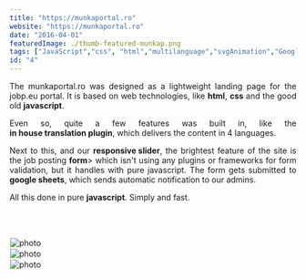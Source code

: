 ```yaml
---
title: "https://munkaportal.ro"
website: "https://munkaportal.ro"
date: "2016-04-01"
featuredImage: ./thumb-featured-munkap.png
tags: ["JavaScript","css", "html","multilanguage","svgAnimation","GoogleSheets"  ]
id: "4"
---
```

<style>
c{
  color: var(--accent-color);
  display: inline-block;
  font-weight: 700;
}
centered{
  text-align:center;
}
justify{
  text-align:justify;
}
    Img{
      border: solid 1px #fff;
    }
    Img:hover{
      border: solid 2px var(--accent-color);
    }
    
 </style>

<justify>

The munkaportal.ro was designed as a lightweight landing page for the jobp.eu portal. It is based on web technologies, like <c>html</c>, <c>css</c> and the good old <c>javascript</c>.  

Even so, quite a few features was built in, like the <c>in house translation plugin</c>, which delivers the content in 4 languages.  

 Next to this, and our <c>responsive slider</c>, the brightest feature of the site is the job posting <c>form</c>> which isn't using any plugins or frameworks for form validation, but it handles with pure javascript. The form gets submitted to <c>google sheets</c>, which sends automatic notification to our admins.  

 All this done in pure <c>javascript</c>. Simply and fast.

</justify>

<br />
<br />



![photo](thumb-munkap-1.png)  
![photo](thumb-munkap-2.png)  
![photo](thumb-munkap-3.png)  